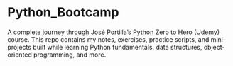 # Python_Bootcamp
A complete journey through José Portilla’s Python Zero to Hero (Udemy) course. This repo contains my notes, exercises, practice scripts, and mini-projects built while learning Python fundamentals, data structures, object-oriented programming, and more.
